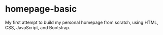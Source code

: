 # homepage-basic
 My first attempt to build my personal homepage from scratch, using HTML, CSS, JavaScript, and Bootstrap.
 
